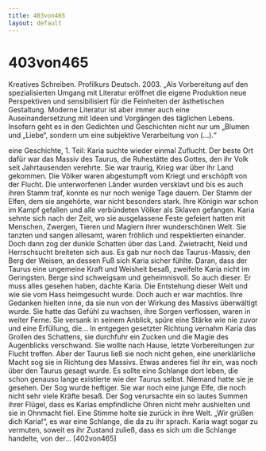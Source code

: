```yaml
---
title: 403von465
layout: default
---
```




# 403von465


Kreatives Schreiben. Profilkurs Deutsch. 2003.
„Als Vorbereitung auf den spezialisierten Umgang mit Literatur eröffnet die eigene Produktion neue Perspektiven und sensibilisiert für die Feinheiten der ästhetischen Gestaltung. Moderne Literatur ist aber immer auch eine Auseinandersetzung mit Ideen und Vorgängen des täglichen Lebens. Insofern geht es in den Gedichten und Geschichten nicht nur um „Blumen und „Liebe“, sondern um eine subjektive Verarbeitung von (...).“

eine Geschichte, 1. Teil: 
Karia suchte wieder einmal Zuflucht. Der beste Ort dafür war das Massiv des Taurus, die Ruhestätte des Gottes, den ihr Volk seit Jahrtausenden verehrte.
Sie war traurig, Krieg war über ihr Land gekommen. Die Völker waren abgestumpft vom Kriegt und erschöpft von der Flucht. Die unterworfenen Länder wurden versklavt und bis es auch ihren Stamm traf, konnte es nur noch wenige Tage dauern.
Der Stamm der Elfen, dem sie angehörte, war nicht besonders stark. Ihre Königin war schon im Kampf gefallen und alle verbündeten Völker als Sklaven gefangen.
Karia sehnte sich nach der Zeit, wo sie ausgelassene Feste gefeiert hatten mit Menschen, Zwergen, Tieren und Magiern ihrer wunderschönen Welt. Sie tanzten und sangen allesamt, waren fröhlich und respektierten einander. Doch dann zog der dunkle Schatten über das Land. Zwietracht, Neid und Herrschsucht breiteten sich aus. Es gab nur noch das Taurus-Massiv, den Berg der Weisen, an dessen Fuß sich Karia sicher fühlte. Daran, dass der Taurus eine ungemeine Kraft und Weisheit besaß, zweifelte Karia nicht im Geringsten. Berge sind schweigsam und geheimnisvoll. So auch dieser. Er muss alles gesehen haben, dachte Karia. Die Entstehung dieser Welt und wie sie vom Hass heimgesucht wurde. Doch auch er war machtlos.
Ihre Gedanken hielten inne, da sie nun von der Wirkung des Massivs überwältigt wurde. Sie hatte das Gefühl zu wachsen, ihre Sorgen verflossen, waren in weiter Ferne. Sie versank in seinem Anblick, spüre eine Stärke wie nie zuvor und eine Erfüllung, die...
In entgegen gesetzter Richtung vernahm Karia das Grollen des Schattens, sie durchfuhr ein Zucken und die Magie des Augenblicks verschwand. Sie wollte nach Hause, letzte Vorbereitungen zur Flucht treffen. Aber der Taurus ließ sie noch nicht gehen, eine unerklärliche Macht sog sie in Richtung des Massivs.
Etwas anderes fiel ihr ein, was noch über den Taurus gesagt wurde. Es sollte eine Schlange dort leben, die schon genauso lange existierte wie der Taurus selbst. Niemand hatte sie je gesehen.
Der Sog wurde heftiger. Sie war noch eine junge Elfe, die noch nicht sehr viele Kräfte besaß. Der Sog verursachte ein so lautes Summen ihrer Flügel, dass es Karias empfindliche Ohren nicht mehr aushielten und sie in Ohnmacht fiel.
Eine Stimme holte sie zurück in ihre Welt. „Wir grüßen dich Karia!“, es war eine Schlange, die da zu ihr sprach. Karia wagt sogar zu vermuten, soweit es ihr Zustand zuließ, dass es sich um die Schlange handelte, von der... [402von465]
